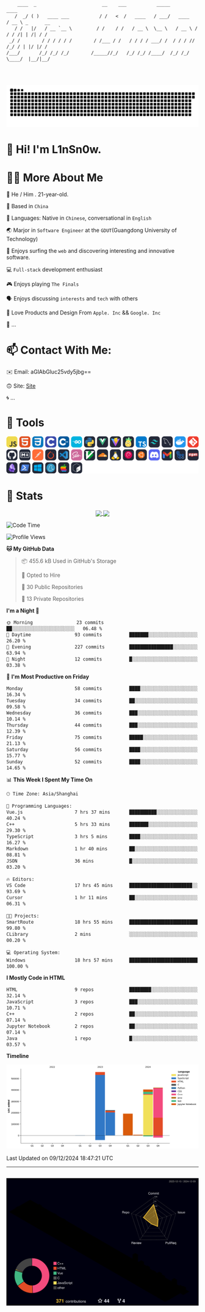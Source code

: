 ```

    ____  _                        __    ___           _____           ____           
   /  _/ ( )   ____ ___           / /   <  /   ____   / ___/   ____   / __ \ _      __
   / /   |/   / __ `__ \         / /    / /   / __ \  \__ \   / __ \ / / / /| | /| / /
 _/ /        / / / / / /        / /___ / /   / / / / ___/ /  / / / // /_/ / | |/ |/ / 
/___/       /_/ /_/ /_/        /_____//_/   /_/ /_/ /____/  /_/ /_/ \____/  |__/|__/  
                                                                                      
                                          

```
##
![](https://raw.githubusercontent.com/lin-snow/lin-snow/output/github-contribution-grid-snake-dark.svg)

# 👋 Hi! I'm L1nSn0w.

# 👨‍💻 More About Me

🤠 He / Him . 21-year-old.

🎈 Based in `China`
  
🤔 Languages: Native in `Chinese`, conversational in `English`

🌏 Marjor in `Software Engineer` at the `GDUT`(Guangdong University of Technology)

🛟 Enjoys surfing the `web` and discovering interesting and innovative software.

💻 `Full-stack` development enthusiast

🎮 Enjoys playing `The Finals`

🗣️ Enjoys discussing `interests` and `tech` with others

👾 Love Products and Design From `Apple. Inc` && `Google. Inc`  

🤪 ...

# 📫 Contact With Me:

✉️ Email: aGlAbGluc25vdy5jbg==

🙃 Site: [Site](https://linsnow.cn)

🌀 ...

# 🔮 Tools
![My Tools](./icons/tools.svg)

<!-- ![My Skills](https://skillicons.dev/icons?i=js,html,css,c,cpp,go,py,vue,vite,pinia,ts,tailwind,mysql,docker,git,github,md,postman,pytorch,vscode,sass,vim,cloudflare,linux,debian,ubuntu,discord,gmail,githubactions,npm,obsidian,powershell,windows,yarn,apple,bash) -->

<!-- 
<img src="./icons/github-mark.svg" width="50"  alt="Github"> <img src="./icons/vscode.svg" width="50" alt="VScode"> <img src="./icons/obsidian-logo-gradient.svg" width="50" alt="Obsidian"> <img src="./icons/Windows_logo_-_2021.svg.png" width="50" alt="Windows 11"> <img src="./icons/postman-icon.png" width="50" alt="POSTMAN"> <img src="./icons/Git-Icon-1788C.png" width="50" alt="Git"> ... -->

# 🍟 Stats

<div style="text-align: center;">
    <a href="https://github.com/lin-snow">
        <img align="center" src="https://githubstat.linsnow.cn/api/top-langs/?username=lin-snow&layout=compact" />
    </a>
    <a href="https://github.com/lin-snow">
        <img align="center" src="https://githubstat.linsnow.cn/api?username=lin-snow&count_private=true&show_icons=true&theme=ambient_gradient" />
    </a>
</div>

<!--START_SECTION:waka-->
![Code Time](http://img.shields.io/badge/Code%20Time-317%20hrs%208%20mins-blue)

![Profile Views](http://img.shields.io/badge/Profile%20Views-1-blue)

**🐱 My GitHub Data** 

> 📦 455.6 kB Used in GitHub's Storage 
 > 
> 💼 Opted to Hire
 > 
> 📜 30 Public Repositories 
 > 
> 🔑 13 Private Repositories 
 > 
**I'm a Night 🦉** 

```text
🌞 Morning                23 commits          ██░░░░░░░░░░░░░░░░░░░░░░░   06.48 % 
🌆 Daytime                93 commits          ███████░░░░░░░░░░░░░░░░░░   26.20 % 
🌃 Evening                227 commits         ████████████████░░░░░░░░░   63.94 % 
🌙 Night                  12 commits          █░░░░░░░░░░░░░░░░░░░░░░░░   03.38 % 
```
📅 **I'm Most Productive on Friday** 

```text
Monday                   58 commits          ████░░░░░░░░░░░░░░░░░░░░░   16.34 % 
Tuesday                  34 commits          ██░░░░░░░░░░░░░░░░░░░░░░░   09.58 % 
Wednesday                36 commits          ███░░░░░░░░░░░░░░░░░░░░░░   10.14 % 
Thursday                 44 commits          ███░░░░░░░░░░░░░░░░░░░░░░   12.39 % 
Friday                   75 commits          █████░░░░░░░░░░░░░░░░░░░░   21.13 % 
Saturday                 56 commits          ████░░░░░░░░░░░░░░░░░░░░░   15.77 % 
Sunday                   52 commits          ████░░░░░░░░░░░░░░░░░░░░░   14.65 % 
```


📊 **This Week I Spent My Time On** 

```text
🕑︎ Time Zone: Asia/Shanghai

💬 Programming Languages: 
Vue.js                   7 hrs 37 mins       ██████████░░░░░░░░░░░░░░░   40.24 % 
C++                      5 hrs 33 mins       ███████░░░░░░░░░░░░░░░░░░   29.30 % 
TypeScript               3 hrs 5 mins        ████░░░░░░░░░░░░░░░░░░░░░   16.27 % 
Markdown                 1 hr 40 mins        ██░░░░░░░░░░░░░░░░░░░░░░░   08.81 % 
JSON                     36 mins             █░░░░░░░░░░░░░░░░░░░░░░░░   03.20 % 

🔥 Editors: 
VS Code                  17 hrs 45 mins      ███████████████████████░░   93.69 % 
Cursor                   1 hr 11 mins        ██░░░░░░░░░░░░░░░░░░░░░░░   06.31 % 

🐱‍💻 Projects: 
SmartRoute               18 hrs 55 mins      █████████████████████████   99.80 % 
CLibrary                 2 mins              ░░░░░░░░░░░░░░░░░░░░░░░░░   00.20 % 

💻 Operating System: 
Windows                  18 hrs 57 mins      █████████████████████████   100.00 % 
```

**I Mostly Code in HTML** 

```text
HTML                     9 repos             ████████░░░░░░░░░░░░░░░░░   32.14 % 
JavaScript               3 repos             ███░░░░░░░░░░░░░░░░░░░░░░   10.71 % 
C++                      2 repos             ██░░░░░░░░░░░░░░░░░░░░░░░   07.14 % 
Jupyter Notebook         2 repos             ██░░░░░░░░░░░░░░░░░░░░░░░   07.14 % 
Java                     1 repo              █░░░░░░░░░░░░░░░░░░░░░░░░   03.57 % 
```



**Timeline**

![Lines of Code chart](https://raw.githubusercontent.com/lin-snow/lin-snow/main/assets/bar_graph.png)


 Last Updated on 09/12/2024 18:47:21 UTC
<!--END_SECTION:waka-->



---
##
![](./profile-3d-contrib/profile-night-rainbow.svg)
